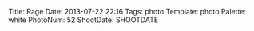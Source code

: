 Title: Rage
Date: 2013-07-22 22:16
Tags: photo
Template: photo
Palette: white
PhotoNum: 52
ShootDate: SHOOTDATE
